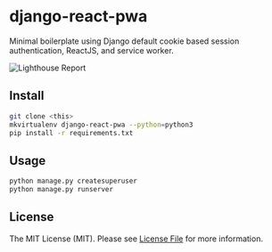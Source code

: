 # django-react-pwa

Minimal boilerplate using Django default cookie based session authentication, ReactJS, and service worker.

![Lighthouse Report](https://raw.githubusercontent.com/gryevns/django-react-pwa/master/lighthouse.png)

## Install

```sh
git clone <this>
mkvirtualenv django-react-pwa --python=python3
pip install -r requirements.txt
```

## Usage

```sh
python manage.py createsuperuser
python manage.py runserver
```

## License

The MIT License (MIT). Please see [License File](LICENSE.md) for more information.
